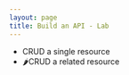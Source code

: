 ```yaml
---
layout: page
title: Build an API - Lab
---
```


- CRUD a single resource
- 🌶️CRUD a related resource